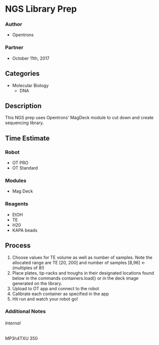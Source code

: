 # NGS Library Prep

### Author
 * Opentrons

### Partner
 * October 11th, 2017

## Categories
* Molecular Biology
	* DNA

## Description
This NGS prep uses Opentrons' MagDeck module to cut down and create sequencing
library.

## Time Estimate

### Robot
* OT PRO
* OT Standard

### Modules
* Mag Deck

### Reagents
* EtOH
* TE
* H20
* KAPA beads


## Process
1. Choose values for TE volume as well as number of samples. Note the allocated
range are TE [20, 200] and number of samples [8,96] <- (multiples of 8!)
2. Place plates, tip-racks and troughs in their designated locations found below in the commands
containers.load() or in the deck image generated on the library.
2. Upload to OT app and connect to the robot
3. Calibrate each container as specified in the app
4. Hit run and watch your robot go!

### Additional Notes

###### Internal
MP3h4TXU
350
